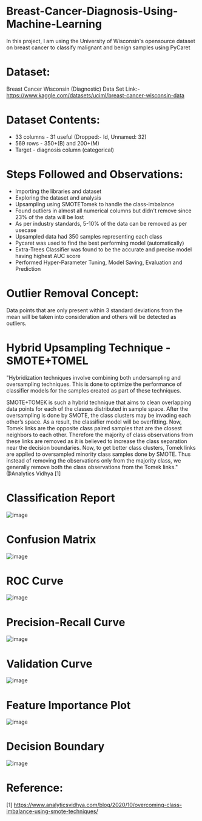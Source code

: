 # Breast-Cancer-Diagnosis-Using-Machine-Learning
In this project, I am using the University of Wisconsin's opensource dataset on breast cancer to classify malignant and benign samples using PyCaret

# Dataset:
Breast Cancer Wisconsin (Diagnostic) Data Set
Link:- https://www.kaggle.com/datasets/uciml/breast-cancer-wisconsin-data

# Dataset Contents:
* 33 columns - 31 useful (Dropped:- Id, Unnamed: 32)
* 569 rows - 350+(B) and 200+(M)
* Target - diagnosis column (categorical)

# Steps Followed and Observations:
* Importing the libraries and dataset
* Exploring the dataset and analysis
* Upsampling using SMOTETomek to handle the class-imbalance
* Found outliers in almost all numerical columns but didn't remove since 23% of the data will be lost
* As per industry standards, 5-10% of the data can be removed as per usecase
* Upsampled data had 350 samples representing each class
* Pycaret was used to find the best performing model (automatically)
* Extra-Trees Classifier was found to be the accurate and precise model having highest AUC score
* Performed Hyper-Parameter Tuning, Model Saving, Evaluation and Prediction

# Outlier Removal Concept:
Data points that are only present within 3 standard deviations from the mean will be taken into consideration and others will be detected as outliers.

# Hybrid Upsampling Technique - SMOTE+TOMEL
"Hybridization techniques involve combining both undersampling and oversampling techniques. This is done to optimize the performance of classifier models for the samples created as part of these techniques.

SMOTE+TOMEK is such a hybrid technique that aims to clean overlapping data points for each of the classes distributed in sample space. After the oversampling is done by SMOTE, the class clusters may be invading each other’s space. As a result, the classifier model will be overfitting. Now, Tomek links are the opposite class paired samples that are the closest neighbors to each other. Therefore the majority of class observations from these links are removed as it is believed to increase the class separation near the decision boundaries. Now, to get better class clusters, Tomek links are applied to oversampled minority class samples done by SMOTE. Thus instead of removing the observations only from the majority class, we generally remove both the class observations from the Tomek links."                                                                                          
@Analytics Vidhya [1]

# Classification Report
![image](https://user-images.githubusercontent.com/106440078/213232043-36dd8460-6731-4a2c-a13e-812ef868ad65.png)


# Confusion Matrix
![image](https://user-images.githubusercontent.com/106440078/213231060-65475753-3368-4557-88f0-30f8b8694ddd.png)

# ROC Curve
![image](https://user-images.githubusercontent.com/106440078/213231128-0a7a3356-129b-4667-ad4c-434e0f0c8765.png)

# Precision-Recall Curve
![image](https://user-images.githubusercontent.com/106440078/213232219-911824bf-d913-4ee9-8425-bb34acad40db.png)

# Validation Curve
![image](https://user-images.githubusercontent.com/106440078/213232293-a3671d44-42e5-4357-8add-aa9bd9f4ba8b.png)

# Feature Importance Plot
![image](https://user-images.githubusercontent.com/106440078/213231703-020de2e8-ddbf-4675-8c87-271867086232.png)

# Decision Boundary
![image](https://user-images.githubusercontent.com/106440078/213231864-dcf39e64-faf9-4372-b5e0-2c5b3247d138.png)

# Reference:
[1] https://www.analyticsvidhya.com/blog/2020/10/overcoming-class-imbalance-using-smote-techniques/
